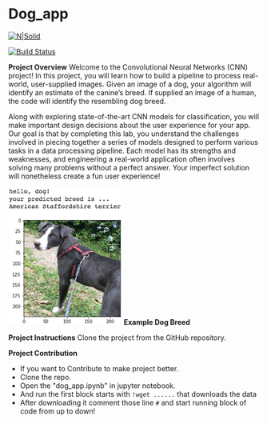 # Dog_app

[![N|Solid](https://cldup.com/dTxpPi9lDf.thumb.png)](https://nodesource.com/products/nsolid)

[![Build Status](https://travis-ci.org/joemccann/dillinger.svg?branch=master)](https://travis-ci.org/joemccann/dillinger)

**Project Overview**
Welcome to the Convolutional Neural Networks (CNN) project! In this project, you will learn how to build a pipeline to process real-world, user-supplied images. Given an image of a dog, your algorithm will identify an estimate of the canine’s breed. If supplied an image of a human, the code will identify the resembling dog breed.

Along with exploring state-of-the-art CNN models for classification, you will make important design decisions about the user experience for your app. Our goal is that by completing this lab, you understand the challenges involved in piecing together a series of models designed to perform various tasks in a data processing pipeline. Each model has its strengths and weaknesses, and engineering a real-world application often involves solving many problems without a perfect answer. Your imperfect solution will nonetheless create a fun user experience!

![alt text](https://github.com/ash-13/Dog_app/blob/master/images/sample_dog_output.png?raw=true) 
**Example Dog Breed**

**Project Instructions**
Clone the project from the GitHub repository.

**Project Contribution**
* If you want to Contribute to make project better. 
* Clone the repo.
* Open the "dog_app.ipynb" in jupyter notebook.
* And run the first block starts with `!wget ......` that downloads the data
* After downloading it comment those line `#` and start running block of code from up to down!
